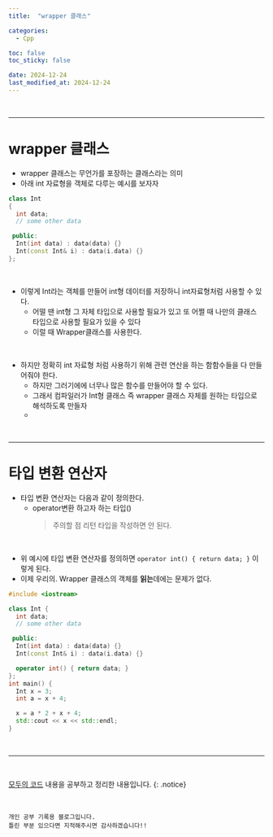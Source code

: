 ```yaml
---
title:  "wrapper 클래스" 

categories:
  - Cpp

toc: false
toc_sticky: false

date: 2024-12-24
last_modified_at: 2024-12-24
---
```


<br/>

---

# wrapper 클래스
* wrapper 클래스는 무언가를 포장하는 클래스라는 의미
* 아래 int 자료형을 객체로 다루는 예시를 보자자
```cpp
class Int
{
  int data;
  // some other data

 public:
  Int(int data) : data(data) {}
  Int(const Int& i) : data(i.data) {}
};
```

<br/>

* 이렇게 Int라는 객체를 만들어 int형 데이터를 저장하니 int자료형처럼 사용할 수 있다.
  * 어떨 땐 int형 그 자체 타입으로 사용할 필요가 있고 또 어쩔 때 나만의 클래스 타입으로 사용할 필요가 있을 수 있다
  * 이럴 때 Wrapper클래스를 사용한다.

<br/>

* 하지만 정확히 int 자료형 처럼 사용하기 위해 관련 연산을 하는 함함수들을 다 만들어줘야 한다.
    * 하지만 그러기에에 너무나 많은 함수를 만들어야 할 수 있다.
    * 그래서 컴파일러가 Int형 클래스 즉 wrapper 클래스 자체를 원하는 타입으로 해석하도록 만들자
    * 
<br/>

---

# 타입 변환 연산자

* 타입 변환 연산자는 다음과 같이 정의한다.
  * operator변환 하고자 하는 타입()
    > 주의할 점 리턴 타입을 작성하면 안 된다.

<br/>

* 위 예시에 타입 변환 연산자를 정의하면 ```operator int() { return data; }``` 이렇게 된다.
* 이제 우리의. Wrapper 클래스의 객체를 **읽는**데에는 문제가 없다.
```cpp
#include <iostream>

class Int {
  int data;
  // some other data

 public:
  Int(int data) : data(data) {}
  Int(const Int& i) : data(i.data) {}

  operator int() { return data; }
};
int main() {
  Int x = 3;
  int a = x + 4;

  x = a * 2 + x + 4;
  std::cout << x << std::endl;
}
```

<br/>

---

<br/>

[모두의 코드](https://modoocode.com/135) 내용을 공부하고 정리한 내용입니다.
{: .notice}

<br/>

```
개인 공부 기록용 블로그입니다.
틀린 부분 있으다면 지적해주시면 감사하겠습니다!!
```
